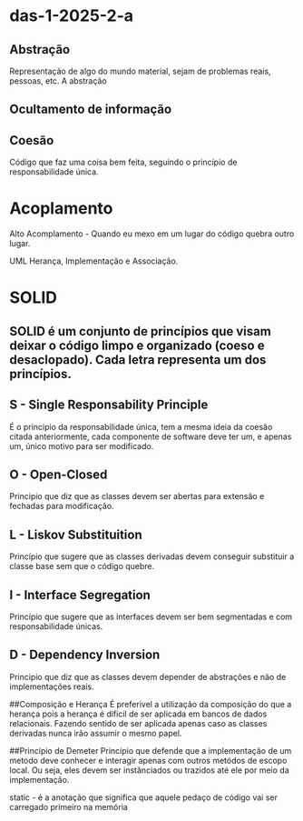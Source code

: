 # das-1-2025-2-a


## Abstração
Representação de algo do mundo material, sejam de problemas reais, pessoas, etc. A abstração 


## Ocultamento de informação

## Coesão 
Código que faz uma coisa bem feita, seguindo o princípio de responsabilidade única.


# Acoplamento
Alto Acomplamento - Quando eu mexo em um lugar do código quebra outro lugar.


UML
Herança, Implementação e Associação.


# SOLID

## SOLID é um conjunto de princípios que visam deixar o código limpo e organizado (coeso e desaclopado). Cada letra representa um dos princípios.

## S - Single Responsability Principle
É o principio da responsabilidade única, tem a mesma ideia da coesão citada anteriormente, cada componente de software deve ter um, e apenas um, único motivo para ser modificado.

## O - Open-Closed
Principio que diz que as classes devem ser abertas para extensão e fechadas para modificação.

## L - Liskov Substituition
Princípio que sugere que as classes derivadas devem conseguir substituir a classe base sem que o código quebre.

## I - Interface Segregation
Princípio que sugere que as interfaces devem ser bem segmentadas e com responsabilidade únicas.

## D - Dependency Inversion
Principio que diz que as classes devem depender de abstrações e não de implementações reais.

##Composição e Herança
É preferivel a utilização da composição do que a herança pois a herança é dificil de ser aplicada em bancos de dados relacionais.
Fazendo sentido de ser aplicada apenas caso as classes derivadas nunca irão assumir o mesmo papel.

##Princípio de Demeter
Princípio que defende que a implementação de um metodo deve conhecer e interagir apenas com outros metódos de escopo local. Ou seja, eles devem ser instânciados ou trazidos até ele por meio da implementação.


static - é a anotação que significa que aquele pedaço de código vai ser carregado primeiro na memória